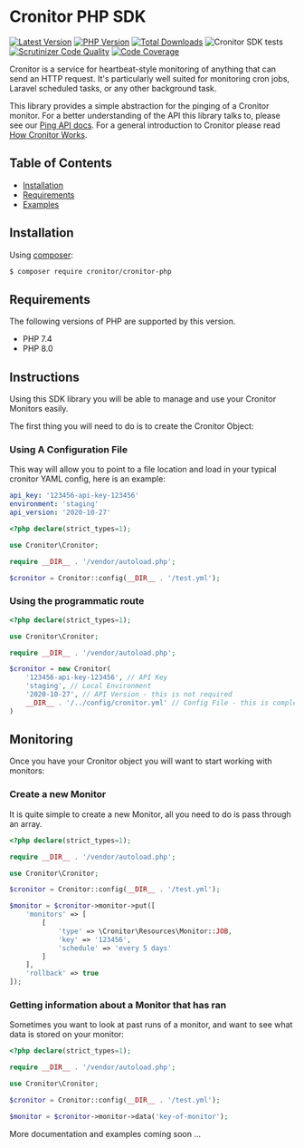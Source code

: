 # Cronitor PHP SDK

<!-- BADGES_START -->
[![Latest Version][badge-release]][packagist]
[![PHP Version][badge-php]][php]
[![Total Downloads][badge-downloads]][downloads]
![Cronitor SDK tests](https://github.com/cronitorio/cronitor-php/workflows/Cronitor%20SDK%20tests/badge.svg)
[![Scrutinizer Code Quality](https://scrutinizer-ci.com/g/nathanielks/cronitor-io-php/badges/quality-score.png?b=master)](https://scrutinizer-ci.com/g/nathanielks/cronitor-io-php/?branch=master)
[![Code Coverage](https://scrutinizer-ci.com/g/nathanielks/cronitor-io-php/badges/coverage.png?b=master)](https://scrutinizer-ci.com/g/nathanielks/cronitor-io-php/?branch=master)


[badge-release]: https://img.shields.io/packagist/v/cronitor/cronitor-php.svg?style=flat-square&label=release
[badge-php]: https://img.shields.io/packagist/php-v/cronitor/cronitor-php.svg?style=flat-square
[badge-downloads]: https://img.shields.io/packagist/dt/cronitor/cronitor-php.svg?style=flat-square&colorB=mediumvioletred

[packagist]: https://packagist.org/packages/cronitor/cronitor-php
[php]: https://php.net
[downloads]: https://packagist.org/packages/cronitor/cronitor-php

<!-- BADGES_END -->

Cronitor is a service for heartbeat-style monitoring of anything that can send an HTTP request. It's particularly well suited for monitoring cron jobs, Laravel scheduled tasks, or any other background task.

This library provides a simple abstraction for the pinging of a Cronitor monitor. For a better understanding of the API this library talks to, please see our [Ping API docs](https://cronitor.io/docs/ping-api). For a general introduction to Cronitor please read [How Cronitor Works](https://cronitor.io/docs/how-cronitor-works).

## Table of Contents

+ [Installation](#installation)
+ [Requirements](#requirements)
+ [Examples](#examples)

## Installation

Using [composer](https://packagist.org/packages/nathanielks/cronitor-io-php):

```bash
$ composer require cronitor/cronitor-php
```

## Requirements

The following versions of PHP are supported by this version.

+ PHP 7.4
+ PHP 8.0

## Instructions

Using this SDK library you will be able to manage and use your Cronitor Monitors easily.

The first thing you will need to do is to create the Cronitor Object:

### Using A Configuration File

This way will allow you to point to a file location and load in your typical cronitor YAML config, here is an example:

```yaml
api_key: '123456-api-key-123456'
environment: 'staging'
api_version: '2020-10-27'
```

```php
<?php declare(strict_types=1);

use Cronitor\Cronitor;

require __DIR__ . '/vendor/autoload.php';

$cronitor = Cronitor::config(__DIR__ . '/test.yml');
```

### Using the programmatic route

```php
<?php declare(strict_types=1);

use Cronitor\Cronitor;

require __DIR__ . '/vendor/autoload.php';

$cronitor = new Cronitor(
    '123456-api-key-123456', // API Key
    'staging', // Local Environment
    '2020-10-27', // API Version - this is not required
    __DIR__ . '/../config/cronitor.yml' // Config File - this is completely optional
)
```

## Monitoring

Once you have your Cronitor object you will want to start working with monitors:

### Create a new Monitor

It is quite simple to create a new Monitor, all you need to do is pass through an array.

```php
<?php declare(strict_types=1);

require __DIR__ . '/vendor/autoload.php';

use Cronitor\Cronitor;

$cronitor = Cronitor::config(__DIR__ . '/test.yml');

$monitor = $cronitor->monitor->put([
    'monitors' => [
        [
            'type' => \Cronitor\Resources\Monitor::JOB,
            'key' => '123456',
            'schedule' => 'every 5 days'
        ]
    ],
    'rollback' => true
]);
```

### Getting information about a Monitor that has ran

Sometimes you want to look at past runs of a monitor, and want to see what data is stored on your monitor:

```php
<?php declare(strict_types=1);

require __DIR__ . '/vendor/autoload.php';

use Cronitor\Cronitor;

$cronitor = Cronitor::config(__DIR__ . '/test.yml');

$monitor = $cronitor->monitor->data('key-of-monitor');
```


More documentation and examples coming soon ...
